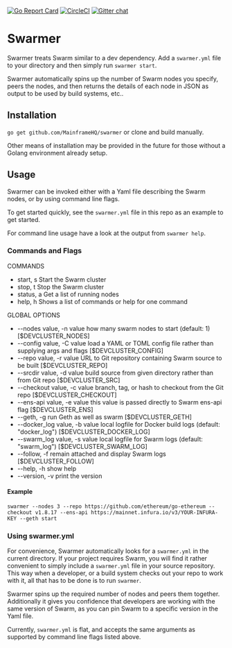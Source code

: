 [![Go Report Card](https://goreportcard.com/badge/github.com/MainframeHQ/swarmer)](https://goreportcard.com/report/github.com/MainframeHQ/swarmer) [![CircleCI](https://circleci.com/gh/MainframeHQ/swarmer.svg?style=svg)](https://circleci.com/gh/MainframeHQ/swarmer) [![Gitter chat](https://badges.gitter.im/MainframeHQ/gitter.png)](https://gitter.im/MainframeHQ/Lobby)

# Swarmer

Swarmer treats Swarm similar to a dev dependency. Add a `swarmer.yml` file to your directory and then simply run `swarmer start`.

Swarmer automatically spins up the number of Swarm nodes you specify, peers the nodes, and then returns the details of each node in JSON as output to be used by build systems, etc..

## Installation

`go get github.com/MainframeHQ/swarmer` or clone and build manually.

Other means of installation may be provided in the future for those without a Golang environment already setup.

## Usage

Swarmer can be invoked either with a Yaml file describing the Swarm nodes, or by using command line flags.

To get started quickly, see the `swarmer.yml` file in this repo as an example to get started.

For command line usage have a look at the output from `swarmer help`.

### Commands and Flags

COMMANDS

 * start, s   Start the Swarm cluster
 * stop, t    Stop the Swarm cluster
 * status, a  Get a list of running nodes
 * help, h    Shows a list of commands or help for one command

GLOBAL OPTIONS
   
   * --nodes value, -n value       how many swarm nodes to start (default: 1) [$DEVCLUSTER_NODES]
   * --config value, -C value      load a YAML or TOML config file rather than supplying args and flags [$DEVCLUSTER_CONFIG]
   * --repo value, -r value        URL to Git repository containing Swarm source to be built [$DEVCLUSTER_REPO]
   * --srcdir value, -d value      build source from given directory rather than from Git repo [$DEVCLUSTER_SRC]
   * --checkout value, -c value    branch, tag, or hash to checkout from the Git repo [$DEVCLUSTER_CHECKOUT]
   * --ens-api value, -e value     this value is passed directly to Swarm ens-api flag [$DEVCLUSTER_ENS]
   * --geth, -g                    run Geth as well as swarm [$DEVCLUSTER_GETH]
   * --docker_log value, -b value  local logfile for Docker build logs (default: "docker_log") [$DEVCLUSTER_DOCKER_LOG]
   * --swarm_log value, -s value   local logfile for Swarm logs (default: "swarm_log") [$DEVCLUSTER_SWARM_LOG]
   * --follow, -f                  remain attached and display Swarm logs [$DEVCLUSTER_FOLLOW]
   * --help, -h                    show help
   * --version, -v                 print the version
   
#### Example

`swarmer --nodes 3 --repo https://github.com/ethereum/go-ethereum --checkout v1.8.17 --ens-api https://mainnet.infura.io/v3/YOUR-INFURA-KEY --geth start`

### Using swarmer.yml

For convenience, Swarmer automatically looks for a `swarmer.yml` in the current directory. If your project requires Swarm, you will find it rather convenient to simply include a `swarmer.yml` file in your source repository. This way when a developer, or a build system checks out your repo to work with it, all that has to be done is to run `swarmer`. 

Swarmer spins up the required number of nodes and peers them together. Additionally it gives you confidence that developers are working with the same version of Swarm, as you can pin Swarm to a specific version in the Yaml file.

Currently, `swarmer.yml` is flat, and accepts the same arguments as supported by command line flags listed above.